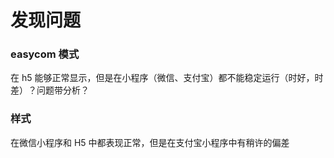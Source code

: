 # 发现问题

### easycom 模式

在 h5 能够正常显示，但是在小程序（微信、支付宝）都不能稳定运行（时好，时差）？问题带分析？

### 样式

在微信小程序和 H5 中都表现正常，但是在支付宝小程序中有稍许的偏差
